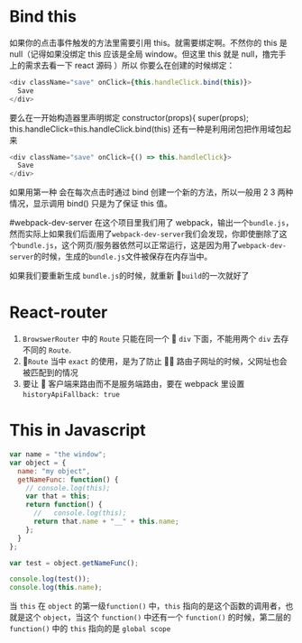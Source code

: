 # Bind this

如果你的点击事件触发的方法里需要引用 this。就需要绑定啊。不然你的 this 是 null（记得如果没绑定 this 应该是全局 window。但这里 this 就是 null，撸完手上的需求去看一下 react 源码 ）所以 你要么在创建的时候绑定：

```javascript
<div className="save" onClick={this.handleClick.bind(this)}>
  Save
</div>
```

要么在一开始构造器里声明绑定
constructor(props){
super(props);
this.handleClick=this.handleClick.bind(this)
还有一种是利用闭包把作用域包起来

```javascript
<div className="save" onClick={() => this.handleClick}>
  Save
</div>
```

如果用第一种 会在每次点击时通过 bind 创建一个新的方法，所以一般用 2 3 两种情况，显示调用 bind() 只是为了保证 this 值。

#webpack-dev-server
在这个项目里我们用了 webpack，输出一个`bundle.js`，然而实际上如果我们后面用了`webpack-dev-server`我们会发现，你即使删除了这个`bundle.js`，这个网页/服务器依然可以正常运行，这是因为用了`webpack-dev-server`的时候，生成的`bundle.js`文件被保存在内存当中。

如果我们要重新生成 `bundle.js`的时候，就重新 `build`的一次就好了

# React-router

1.  `BrowswerRouter` 中的 `Route` 只能在同一个  `div` 下面，不能用两个 `div` 去存不同的 `Route`.
2.  `Route` 当中 `exact` 的使用，是为了防止  路由子网址的时候，父网址也会被匹配到的情况
3.  要让  客户端来路由而不是服务端路由，要在 webpack 里设置 `historyApiFallback: true`

# This in Javascript

```javascript
var name = "the window";
var object = {
  name: "my object",
  getNameFunc: function() {
    // console.log(this);
    var that = this;
    return function() {
      //   console.log(this);
      return that.name + "__" + this.name;
    };
  }
};

var test = object.getNameFunc();

console.log(test());
console.log(this.name);
```

当 `this` 在 `object` 的第一级`function()` 中，`this` 指向的是这个函数的调用者，也就是这个 `object`，当这个 `function()` 中还有一个 `function()` 的时候，第二层的 `function()` 中的 `this` 指向的是 `global scope`
